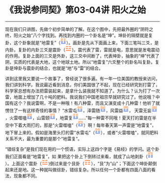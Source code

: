 # 《我说参同契》第03-04讲 阳火之始

------

现在我们只讲图，先做个初步简单的了解。在这个图中，先把最外圈的“阴符之终，阳火之始”八个字找到。再找到内圈的一个卦名是“坤”。坤卦的隔壁就是复卦，这个卦象就是“地雷复”（![img](%E9%98%B3%E7%81%AB%E4%B9%8B%E5%A7%8B/gua24.png)）。画卦是先从下面画上来，下面三笔叫三爻，是内卦。复卦的内卦三爻是震卦（![img](%E9%98%B3%E7%81%AB%E4%B9%8B%E5%A7%8B/guaRed4.png))，震代表了雷，雷就是电，意思就是发电震动的作用。复卦上面的三爻是外卦，这三爻中间断了，代表坤卦，抽象的“坤”代表了阴，实质的代表是大地，这个地球土地。所以“地雷复”六爻整个的卦名叫复卦。复卦是坤卦与震卦的结合，也就是“地”与“雷”的结合。

讲到这里我又要说一个故事了，曾经说了很多遍。有一年一位美国的教授来访问，我们讲到科学。我说最近看到消息，你们美国很了不起，现在已经研究到打雷了，科学家总想有办法把雷装起来，是拿什么装我就不知道了。为什么？认为打了一次雷，地面上增加了几十吨的肥料。我说我们中国老祖宗早就研究过了。他说哦？中国有这个？我说雷啊，不是一种哦！有八种雷，而且又演变成十几种雷！他听了就愣住了一有这样奇怪的事情？ “水雷屯![img](%E9%98%B3%E7%81%AB%E4%B9%8B%E5%A7%8B/gua3.png)，泽雷随![img](%E9%98%B3%E7%81%AB%E4%B9%8B%E5%A7%8B/gua17.png)，风雷益![img](%E9%98%B3%E7%81%AB%E4%B9%8B%E5%A7%8B/gua42.png)， 天雷无妄![img](%E9%98%B3%E7%81%AB%E4%B9%8B%E5%A7%8B/gua25.png)，火雷噬嗑![img](%E9%98%B3%E7%81%AB%E4%B9%8B%E5%A7%8B/gua21.png)，山雷颐![img](%E9%98%B3%E7%81%AB%E4%B9%8B%E5%A7%8B/gua27.png)，地雷复![img](%E9%98%B3%E7%81%AB%E4%B9%8B%E5%A7%8B/gua24.png)……”每一种雷不同哦！夏天打的雷是在半空中下着大雨打的，那是“火雷噬嗑”（![img](%E9%98%B3%E7%81%AB%E4%B9%8B%E5%A7%8B/gua21.png)）啊！每年春天第一声雷是“地雷复”，地下冒上来的。假如是海里头打的雷“水雷屯”（![img](%E9%98%B3%E7%81%AB%E4%B9%8B%E5%A7%8B/gua3.png)），或者“火雷噬嗑”，就同肥料关系不大，最为重要的是那个“地雷复”。

“错综复杂”是我们现在用的一个惯语，实际上这四个字是《易经》的学问。这个卦我们正面看是“地雷复”，如 果把这个卦上下倒转过来看，就成了山地剥卦（![img](%E9%98%B3%E7%81%AB%E4%B9%8B%E5%A7%8B/gua23.png)）。上面这个震卦（![img](%E9%98%B3%E7%81%AB%E4%B9%8B%E5%A7%8B/guaRed4.png))倒过来是个艮卦（![img](%E9%98%B3%E7%81%AB%E4%B9%8B%E5%A7%8B/guaRed7.png)），“艮”为“山”；下面这个坤卦颠倒起来还是地。这一种就叫做综卦，错综复杂。所以任何一个卦都有四面八面的看法，现象都不同。